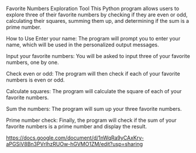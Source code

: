 Favorite Numbers Exploration Tool
This Python program allows users to explore three of their favorite numbers by checking if they are even or odd, calculating their squares, summing them up, and determining if the sum is a prime number.

How to Use
Enter your name: The program will prompt you to enter your name, which will be used in the personalized output messages.

Input your favorite numbers: You will be asked to input three of your favorite numbers, one by one.

Check even or odd: The program will then check if each of your favorite numbers is even or odd.

Calculate squares: The program will calculate the square of each of your favorite numbers.

Sum the numbers: The program will sum up your three favorite numbers.

Prime number check: Finally, the program will check if the sum of your favorite numbers is a prime number and display the result.

https://docs.google.com/document/d/1nWqRa9yCAxKry-aPGSiV8Bn3PVrlhzRUOw-hGVMO1ZM/edit?usp=sharing
